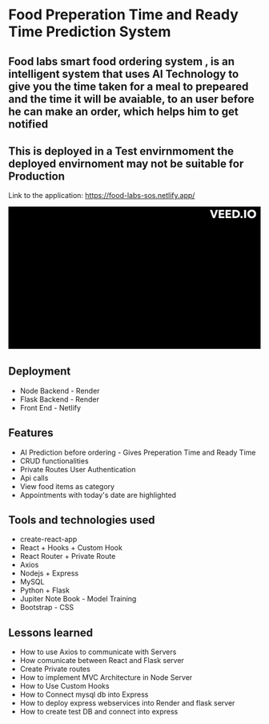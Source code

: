 # Food Preperation Time and Ready Time Prediction System 

## Food labs smart food ordering system , is an intelligent system that uses AI Technology to give you the time taken for a meal to prepeared and the time it will be avaiable, to an user before he can make an order, which helps him to get notified 

## This is deployed in a Test envirnmoment the deployed envirnoment may not be suitable for Production


Link to the application: https://food-labs-sos.netlify.app/

![](Client/public/slider-img/demo.gif)


## Deployment
- Node Backend - Render
- Flask Backend - Render
- Front End - Netlify

## Features

- AI Prediction before ordering - Gives Preperation Time and Ready Time
- CRUD functionalities
- Private Routes User Authentication
- Api calls 
- View food items as category
- Appointments with today's date are highlighted

## Tools and technologies used

- create-react-app
- React + Hooks + Custom Hook
- React Router + Private Route
- Axios
- Nodejs + Express
- MySQL
- Python + Flask
- Jupiter Note Book - Model Training
- Bootstrap - CSS

## Lessons learned

- How to use Axios to communicate with Servers
- How comunicate between React and Flask server
- Create Private routes
- How to implement MVC Architecture in Node Server
- How to Use Custom Hooks
- How to Connect mysql db into Express
- How to deploy express webservices into Render and flask server
- How to create test DB and connect into express




